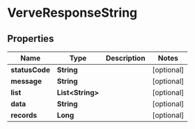 
# VerveResponseString

## Properties
Name | Type | Description | Notes
------------ | ------------- | ------------- | -------------
**statusCode** | **String** |  |  [optional]
**message** | **String** |  |  [optional]
**list** | **List&lt;String&gt;** |  |  [optional]
**data** | **String** |  |  [optional]
**records** | **Long** |  |  [optional]



